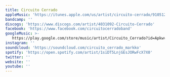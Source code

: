 ```yaml
---
title: Circuito Cerrado
appleMusic: 'https://itunes.apple.com/us/artist/circuito-cerrado/910512777'
bandcamp: ''
discogs: 'https://www.discogs.com/artist/4031092-Circuito-Cerrado'
facebook: 'https://www.facebook.com/circuitocerradoband'
googleMusic: >-
   https://play.google.com/store/music/artist/Circuito_Cerrado?id=Apkwvzl7mhl6n6puqgfqn4v6nka
instagram: ''
soundcloud: 'https://soundcloud.com/circuito_cerrado_markko'
spotify: 'https://open.spotify.com/artist/1siDT5LnjGEsJORwFcX7X0'
twitter: ''
website: ''
youtube: ''
---
```


